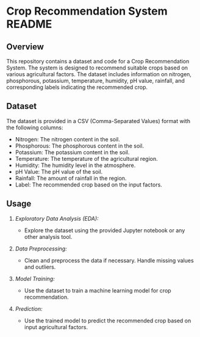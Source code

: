 # Crop Recommendation System README

## Overview

This repository contains a dataset and code for a Crop Recommendation System. The system is designed to recommend suitable crops based on various agricultural factors. The dataset includes information on nitrogen, phosphorous, potassium, temperature, humidity, pH value, rainfall, and corresponding labels indicating the recommended crop.

## Dataset

The dataset is provided in a CSV (Comma-Separated Values) format with the following columns:

- Nitrogen: The nitrogen content in the soil.
- Phosphorous: The phosphorous content in the soil.
- Potassium: The potassium content in the soil.
- Temperature: The temperature of the agricultural region.
- Humidity: The humidity level in the atmosphere.
- pH Value: The pH value of the soil.
- Rainfall: The amount of rainfall in the region.
- Label: The recommended crop based on the input factors.



## Usage

1. *Exploratory Data Analysis (EDA):*
   - Explore the dataset using the provided Jupyter notebook or any other analysis tool.

2. *Data Preprocessing:*
   - Clean and preprocess the data if necessary. Handle missing values and outliers.

3. *Model Training:*
   - Use the dataset to train a machine learning model for crop recommendation.

4. *Prediction:*
   - Use the trained model to predict the recommended crop based on input agricultural factors.

